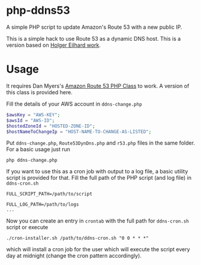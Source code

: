 php-ddns53
==========

A simple PHP script to update Amazon's Route 53 with a new public IP.

This is a simple hack to use Route 53 as a dynamic DNS host. This is a version based on [Holger Eilhard work](https://github.com/holgr/php-ddns53).

Usage
=====

It requires Dan Myers's [Amazon Route 53 PHP Class](http://sourceforge.net/projects/php-r53/) to work. A version of this class is provided here.

Fill the details of your AWS account in `ddns-change.php`

```php
$awsKey = "AWS-KEY";
$awsId = "AWS-ID";
$hostedZoneId = "HOSTED-ZONE-ID";
$hostNameToChangeIp = "HOST-NAME-TO-CHANGE-AS-LISTED";
```

Put `ddns-change.php`, `Route53DynDns.php` and `r53.php` files in the same folder. For a basic usage just run

```
php ddns-change.php
```

If you want to use this as a cron job with output to a log file, a basic utility script is provided for that.
Fill the full path of the PHP script (and log file) in `ddns-cron.sh`

```
FULL_SCRIPT_PATH=/path/to/script

FULL_LOG_PATH=/path/to/logs
...
```

Now you can create an entry in `crontab` with the full path for `ddns-cron.sh` script or execute

```
./cron-installer.sh /path/to/ddns-cron.sh "0 0 * * *"
```

which will install a cron job for the user which will execute the script every day at midnight (change the cron
pattern accordingly).

